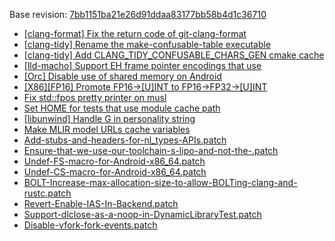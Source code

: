 Base revision: [7bb1151ba21e26d91ddaa83177bb58b4d1c36710](https://github.com/llvm/llvm-project/commits/7bb1151ba21e26d91ddaa83177bb58b4d1c36710)

- [[clang-format] Fix the return code of git-clang-format](https://android.googlesource.com/toolchain/llvm_android/+/c10494459244a6e5982354440b7081d886fc4816/patches/cherry/f9a2f6b6aecf0dd2b484d99458c99f799caee584.patch)
- [[clang-tidy] Rename the make-confusable-table executable](https://android.googlesource.com/toolchain/llvm_android/+/c10494459244a6e5982354440b7081d886fc4816/patches/cherry/18b4a8bcf3553174f770f09528c9bd01c8cebfe7.patch)
- [[clang-tidy] Add CLANG_TIDY_CONFUSABLE_CHARS_GEN cmake cache](https://android.googlesource.com/toolchain/llvm_android/+/c10494459244a6e5982354440b7081d886fc4816/patches/cherry/dc95d0c525636aed53a3b38258efa2dff4c83edf.patch)
- [[lld-macho] Support EH frame pointer encodings that use](https://android.googlesource.com/toolchain/llvm_android/+/c10494459244a6e5982354440b7081d886fc4816/patches/cherry/6c9f6812523a706c11a12e6cb4119b0cf67bbb21.patch)
- [[Orc] Disable use of shared memory on Android](https://android.googlesource.com/toolchain/llvm_android/+/c10494459244a6e5982354440b7081d886fc4816/patches/cherry/ac3cb4ecd0c6ed03c135945d27bbe197d80cba4e.patch)
- [[X86][FP16] Promote FP16->[U]INT to FP16->FP32->[U]INT](https://android.googlesource.com/toolchain/llvm_android/+/c10494459244a6e5982354440b7081d886fc4816/patches/cherry/8b69549dc5c5fa0f5f8632cde1c740bb2c7d8957.patch)
- [Fix std::fpos pretty printer on musl](https://android.googlesource.com/toolchain/llvm_android/+/c10494459244a6e5982354440b7081d886fc4816/patches/cherry/13c6828bedeb815ee7748f82ca36073dbd55a9db.patch)
- [Set HOME for tests that use module cache path](https://android.googlesource.com/toolchain/llvm_android/+/c10494459244a6e5982354440b7081d886fc4816/patches/cherry/7fe475756b26080fe0bb02e8e317662ccc9a01f1.patch)
- [[libunwind] Handle G in personality string](https://android.googlesource.com/toolchain/llvm_android/+/c10494459244a6e5982354440b7081d886fc4816/patches/cherry/a3153381af48b2e704750255a704748a13c4c4de.patch)
- [Make MLIR model URLs cache variables](https://android.googlesource.com/toolchain/llvm_android/+/c10494459244a6e5982354440b7081d886fc4816/patches/cherry/32994b7357a33de5a32c03a29691e93911dca4e3.patch)
- [Add-stubs-and-headers-for-nl_types-APIs.patch](https://android.googlesource.com/toolchain/llvm_android/+/c10494459244a6e5982354440b7081d886fc4816/patches/Add-stubs-and-headers-for-nl_types-APIs.patch)
- [Ensure-that-we-use-our-toolchain-s-lipo-and-not-the-.patch](https://android.googlesource.com/toolchain/llvm_android/+/c10494459244a6e5982354440b7081d886fc4816/patches/Ensure-that-we-use-our-toolchain-s-lipo-and-not-the-.patch)
- [Undef-FS-macro-for-Android-x86_64.patch](https://android.googlesource.com/toolchain/llvm_android/+/c10494459244a6e5982354440b7081d886fc4816/patches/Undef-FS-macro-for-Android-x86_64.patch)
- [Undef-CS-macro-for-Android-x86_64.patch](https://android.googlesource.com/toolchain/llvm_android/+/c10494459244a6e5982354440b7081d886fc4816/patches/Undef-CS-macro-for-Android-x86_64.patch)
- [BOLT-Increase-max-allocation-size-to-allow-BOLTing-clang-and-rustc.patch](https://android.googlesource.com/toolchain/llvm_android/+/c10494459244a6e5982354440b7081d886fc4816/patches/BOLT-Increase-max-allocation-size-to-allow-BOLTing-clang-and-rustc.patch)
- [Revert-Enable-IAS-In-Backend.patch](https://android.googlesource.com/toolchain/llvm_android/+/c10494459244a6e5982354440b7081d886fc4816/patches/Revert-Enable-IAS-In-Backend.patch)
- [Support-dlclose-as-a-noop-in-DynamicLibraryTest.patch](https://android.googlesource.com/toolchain/llvm_android/+/c10494459244a6e5982354440b7081d886fc4816/patches/Support-dlclose-as-a-noop-in-DynamicLibraryTest.patch)
- [Disable-vfork-fork-events.patch](https://android.googlesource.com/toolchain/llvm_android/+/c10494459244a6e5982354440b7081d886fc4816/patches/Disable-vfork-fork-events.patch)